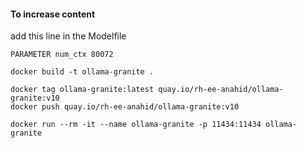 


#### To increase content

add this line in the Modelfile
```
PARAMETER num_ctx 80072
```

```
docker build -t ollama-granite .

docker tag ollama-granite:latest quay.io/rh-ee-anahid/ollama-granite:v10
docker push quay.io/rh-ee-anahid/ollama-granite:v10

docker run --rm -it --name ollama-granite -p 11434:11434 ollama-granite
```
